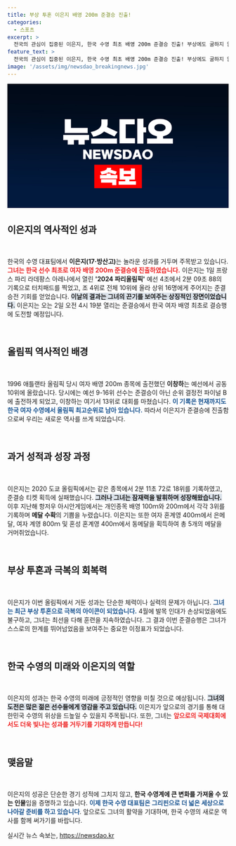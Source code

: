 ```yaml
---
title: 부상 투혼 이은지 배영 200m 준결승 진출!
categories:
  - 스포츠
excerpt: >
  전국의 관심이 집중된 이은지, 한국 수영 최초 배영 200m 준결승 진출! 부상에도 굴하지 않고 세운 놀라운 기록, 결승 도전이 기대되는 순간! 
feature_text: >
  전국의 관심이 집중된 이은지, 한국 수영 최초 배영 200m 준결승 진출! 부상에도 굴하지 않고 세운 놀라운 기록, 결승 도전이 기대되는 순간! 
image: '/assets/img/newsdao_breakingnews.jpg'
---
```


<p><img src="/assets/img/newsdao_breakingnews.jpg" alt="cryptoinkorea 속보" /></p>

<h2 data-ke-size="size26">이은지의 역사적인 성과</h2>

<p data-ke-size="size16">&nbsp;</p>

<p>한국의 수영 대표팀에서 <strong>이은지(17·방산고)</strong>는 놀라운 성과를 거두며 주목받고 있습니다. <b><span style="color: #ee2323;">그녀는 한국 선수 최초로 여자 배영 200m 준결승에 진출하였습니다.</span></b> 이은지는 1일 프랑스 파리 라데팡스 아레나에서 열린 <strong>'2024 파리올림픽'</strong> 예선 4조에서 2분 09초 88의 기록으로 터치패드를 찍었고, 조 4위로 전체 10위에 올라 상위 16명에게 주어지는 준결승전 기회를 얻었습니다. <b><span style="background-color: #21538527;">이날의 결과는 그녀의 끈기를 보여주는 상징적인 장면이었습니다.</span></b> 이은지는 오는 2일 오전 4시 19분 열리는 준결승에서 한국 여자 배영 최초로 결승행에 도전할 예정입니다.</p>

<p data-ke-size="size16">&nbsp;</p>

<h2 data-ke-size="size26">올림픽 역사적인 배경</h2>

<p data-ke-size="size16">&nbsp;</p>

<p>1996 애틀랜타 올림픽 당시 여자 배영 200m 종목에 출전했던 <strong>이창하</strong>는 예선에서 공동 10위에 올랐습니다. 당시에는 예선 9-16위 선수는 준결승이 아닌 순위 결정전 파이널 B에 출전하게 되었고, 이창하는 여기서 13위로 대회를 마쳤습니다. <b><span style="color: #1a5490;">이 기록은 현재까지도 한국 여자 수영에서 올림픽 최고순위로 남아 있습니다.</span></b> 따라서 이은지가 준결승에 진출함으로써 우리는 새로운 역사를 쓰게 되었습니다.</p>

<p data-ke-size="size16">&nbsp;</p>

<h2 data-ke-size="size26">과거 성적과 성장 과정</h2>

<p data-ke-size="size16">&nbsp;</p>

<p>이은지는 2020 도쿄 올림픽에서는 같은 종목에서 2분 11초 72로 18위를 기록하였고, 준결승 티켓 획득에 실패했습니다. <b><span style="background-color: #21538527;">그러나 그녀는 잠재력을 발휘하며 성장해왔습니다.</span></b> 이후 지난해 항저우 아시안게임에서는 개인종목 배영 100ｍ와 200ｍ에서 각각 3위를 기록하며 <strong>메달 수확</strong>의 기쁨을 누렸습니다. 이은지는 또한 여자 혼계영 400ｍ에서 은메달, 여자 계영 800ｍ 및 혼성 혼계영 400ｍ에서 동메달을 획득하여 총 5개의 메달을 거머쥐었습니다.</p>

<p data-ke-size="size16">&nbsp;</p>

<h2 data-ke-size="size26">부상 투혼과 극복의 회복력</h2>

<p data-ke-size="size16">&nbsp;</p>

<p>이은지가 이번 올림픽에서 거둔 성과는 단순한 체력이나 실력의 문제가 아닙니다. <b><span style="color: #1a5490;">그녀는 최근 부상 투혼으로 극복의 아이콘이 되었습니다.</span></b> 4월에 발목 인대가 손상되었음에도 불구하고, 그녀는 최선을 다해 훈련을 지속하였습니다. 그 결과 이번 준결승행은 그녀가 스스로의 한계를 뛰어넘었음을 보여주는 중요한 이정표가 되었습니다.</p>

<p data-ke-size="size16">&nbsp;</p>

<h2 data-ke-size="size26">한국 수영의 미래와 이은지의 역할</h2>

<p data-ke-size="size16">&nbsp;</p>

<p>이은지의 성과는 한국 수영의 미래에 긍정적인 영향을 미칠 것으로 예상됩니다. <b><span style="background-color: #21538527;">그녀의 도전은 많은 젊은 선수들에게 영감을 주고 있습니다.</span></b> 이은지가 앞으로의 경기를 통해 대한민국 수영의 위상을 드높일 수 있을지 주목됩니다. 또한, 그녀는 <b><span style="color: #ee2323;">앞으로의 국제대회에서도 더욱 빛나는 성과를 거두기를 기대하게 만듭니다!</span></b></p>

<p data-ke-size="size16">&nbsp;</p>

<h2 data-ke-size="size26">맺음말</h2>

<p data-ke-size="size16">&nbsp;</p>

<p>이은지의 성공은 단순한 경기 성적에 그치지 않고, <strong>한국 수영계에 큰 변화를 가져올 수 있는 인물</strong>임을 증명하고 있습니다. <b><span style="color: #1a5490;">이제 한국 수영 대표팀은 그리핀으로 더 넓은 세상으로 나아갈 준비를 하고 있습니다</span></b>. 앞으로도 그녀의 활약을 기대하며, 한국 수영의 새로운 역사를 함께 써가기를 바랍니다.</p>
실시간 뉴스 속보는, <a href="https://newsdao.kr" rel="dofollow">https://newsdao.kr</a>


